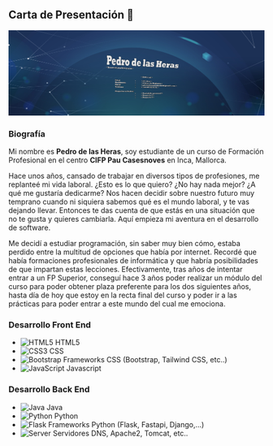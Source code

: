 ## Carta de Presentación 👋
![bannerPresentacion](./static/BANNER.png)

### Biografía
Mi nombre es **Pedro de las Heras**, soy estudiante de un curso de Formación Profesional en el centro **CIFP Pau Casesnoves** en Inca, Mallorca.

Hace unos años, cansado de trabajar en diversos tipos de profesiones, me replanteé mi vida laboral. ¿Esto es lo que quiero? ¿No hay nada mejor? ¿A qué me gustaría dedicarme?
Nos hacen decidir sobre nuestro futuro muy temprano cuando ni siquiera sabemos qué es el mundo laboral, y te vas dejando llevar. Entonces te das cuenta de que estás en una situación que no te gusta y quieres cambiarla.
Aquí empieza mi aventura en el desarrollo de software.

Me decidí a estudiar programación, sin saber muy bien cómo, estaba perdido entre la multitud de opciones que había por internet. Recordé que había formaciones profesionales de informática y que habría posibilidades de que impartan estas lecciones.
Efectivamente, tras años de intentar entrar a un FP Superior, conseguí hace 3 años poder realizar un módulo del curso para poder obtener plaza preferente para los dos siguientes años, hasta día de hoy que estoy en la recta final del curso y poder 
ir a las prácticas para poder entrar a este mundo del cual me emociona.

### Desarrollo Front End
* ![HTML5](https://img.icons8.com/color/48/000000/html-5.png) HTML5
* ![CSS3](https://img.icons8.com/color/48/000000/css3.png) CSS
* ![Bootstrap](https://img.icons8.com/color/48/000000/bootstrap.png) Frameworks CSS (Bootstrap, Tailwind CSS, etc..)
* ![JavaScript](https://img.icons8.com/color/48/000000/javascript.png) Javascript

### Desarrollo Back End
* ![Java](https://img.icons8.com/color/48/000000/java-coffee-cup-logo.png) Java
* ![Python](https://img.icons8.com/color/48/000000/python.png) Python
* ![Flask](https://img.icons8.com/?size=48&id=qULYrKvr-AFH&format=png&color=000000) Frameworks Python (Flask, Fastapi, Django,...)
* ![Server](https://img.icons8.com/color/48/000000/network.png) Servidores DNS, Apache2, Tomcat, etc..

<!--
**PeteerDHeras/PeteerDHeras** is a ✨ _special_ ✨ repository because its `README.md` (this file) appears on your GitHub profile.

Here are some ideas to get you started:

- 🔭 I’m currently working on ...
- 🌱 I’m currently learning ...
- 👯 I’m looking to collaborate on ...
- 🤔 I’m looking for help with ...
- 💬 Ask me about ...
- 📫 How to reach me: ...
- 😄 Pronouns: ...
- ⚡ Fun fact: ...
-->
